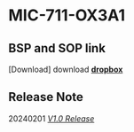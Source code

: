 # MIC-711-OX3A1
## BSP and SOP link
[Download] download **[dropbox](https://developer.nvidia.com/embedded-computing)** 
## Release Note
20240201 *[V1.0 Release](docs/ReleaseNote-v1.0.md)*
